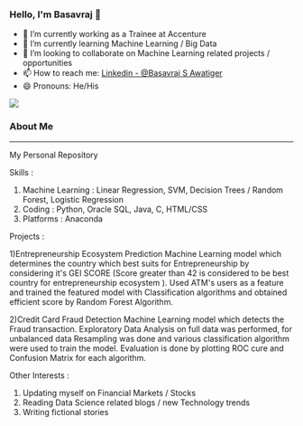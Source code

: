 ### Hello, I'm Basavraj 👋

- 🔭 I’m currently working as a Trainee at Accenture
- 🌱 I’m currently learning Machine Learning / Big Data 
- 👯 I’m looking to collaborate on Machine Learning related projects  / opportunities
- 📫 How to reach me: [Linkedin - @Basavraj S Awatiger](https://www.linkedin.com/in/basavrajsawatiger-1756ba14b/)
- 😄 Pronouns: He/His

<img src="https://github-readme-stats.vercel.app/api?username=Basavraj-collab&&show_icons=true&title_color=ffffff&icon_color=bb2acf&text_color=daf7dc&bg_color=191919">

### About Me
___________________________________________________________________________________________________________________________________________________________________________________

My Personal Repository

Skills :

  1. Machine Learning : Linear Regression, SVM, Decision Trees / Random Forest, Logistic Regression
  2. Coding           : Python, Oracle SQL, Java, C, HTML/CSS
  3. Platforms        : Anaconda
 
Projects :

  1)Entrepreneurship Ecosystem Prediction 
     Machine Learning model which determines the country which best suits for Entrepreneurship by considering it's GEI SCORE (Score greater than 42 is considered to be best          country for entrepreneurship ecosystem ).
     Used ATM's users as a feature and trained the featured model with Classification algorithms and obtained efficient score by Random Forest Algorithm.

  2)Credit Card Fraud Detection
     Machine Learning model which detects the Fraud transaction. Exploratory Data Analysis on full data was performed, for unbalanced data Resampling was done and various            classification algorithm were used to train the model. 
     Evaluation is done by plotting ROC cure and Confusion Matrix for each algorithm.
  
Other Interests : 

1. Updating myself on Financial Markets / Stocks
2. Reading Data Science related blogs / new Technology trends
3. Writing fictional stories










